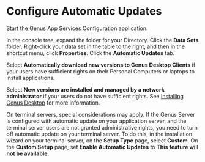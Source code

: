 # Configure Automatic Updates

[Start](../../../developers/installation-and-configuration/configure-and-maintain-genus-server/how-to-start-the-genus-configuration-application.md "How to start the Genus Configuration application") the Genus App Services Configuration application.

In the console tree, expand the folder for your Directory. Click the **Data Sets** folder. Right-click your data set in the table to the right, and then in the shortcut menu, click **Properties**. Click the **Automatic Updates** tab.

Select **Automatically download new versions to Genus Desktop Clients** if your users have sufficient rights on their Personal Computers or laptops to install applications.

Select **New versions are installed and managed by a network administrator** if your users do not have sufficient rights. See [Installing Genus Desktop](../../../developers/installation-and-configuration/install-genus-desktop.md) for more information.

On terminal servers, special considerations may apply. If the Genus Server is configured with automatic update on your application server, and the terminal server users are not granted administrative rights, you need to turn off automatic update on your terminal server. To do this, in the installation wizard on your terminal server, on the **Setup Type** page, select **Custom**. On the **Custom Setup** page, set **Enable Automatic Updates** to **This feature will not be available**.